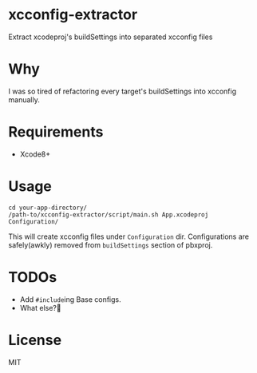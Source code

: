# xcconfig-extractor
Extract xcodeproj's buildSettings into separated xcconfig files

# Why
I was so tired of refactoring every target's buildSettings into xcconfig manually.

# Requirements
- Xcode8+

# Usage
```
cd your-app-directory/
/path-to/xcconfig-extractor/script/main.sh App.xcodeproj Configuration/
```
This will create xcconfig files under `Configuration` dir. Configurations are safely(awkly) removed from `buildSettings` section of pbxproj.

# TODOs
- Add `#include`ing Base configs.
- What else?🤔

# License
MIT
